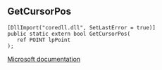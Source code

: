 ## GetCursorPos

```
[DllImport("coredll.dll", SetLastError = true)]
public static extern bool GetCursorPos(
   ref POINT lpPoint
);
```

[Microsoft documentation](https://docs.microsoft.com/en-us/windows/win32/api/winuser/nf-winuser-getcursorpos)
